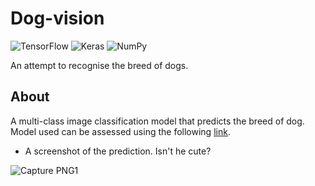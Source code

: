 # Dog-vision 
![TensorFlow](https://img.shields.io/badge/TensorFlow-%23FF6F00.svg?style=for-the-badge&logo=TensorFlow&logoColor=white)  ![Keras](https://img.shields.io/badge/Keras-%23D00000.svg?style=for-the-badge&logo=Keras&logoColor=white) ![NumPy](https://img.shields.io/badge/numpy-%23013243.svg?style=for-the-badge&logo=numpy&logoColor=white)

An attempt to recognise the breed of dogs.

## About
A multi-class image classification model that predicts the breed of dog. Model used can be assessed using the following [link](https://tfhub.dev/google/imagenet/mobilenet_v2_130_224/classification/5).

- A screenshot of the prediction. Isn't he cute?

![Capture PNG1](https://user-images.githubusercontent.com/76205318/137583141-0742189f-cf49-4408-ae95-088b906180fc.PNG)
